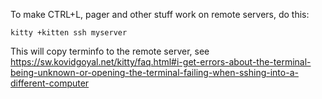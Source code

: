 To make CTRL+L, pager and other stuff work on remote servers, do this:

```
kitty +kitten ssh myserver
```

This will copy terminfo to the remote server, see https://sw.kovidgoyal.net/kitty/faq.html#i-get-errors-about-the-terminal-being-unknown-or-opening-the-terminal-failing-when-sshing-into-a-different-computer
